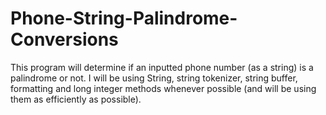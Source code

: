 # Phone-String-Palindrome-Conversions
This program will determine if an inputted phone number (as a string) is a palindrome or not. I will be using String, string tokenizer, string buffer, formatting and long integer methods whenever possible (and will be using them as efficiently as possible).
